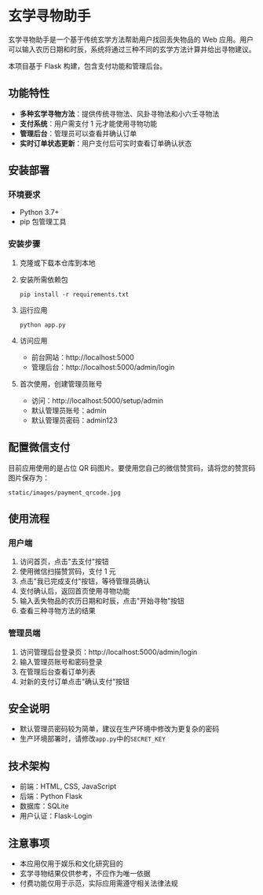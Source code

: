 # 玄学寻物助手

玄学寻物助手是一个基于传统玄学方法帮助用户找回丢失物品的 Web 应用。用户可以输入农历日期和时辰，系统将通过三种不同的玄学方法计算并给出寻物建议。

本项目基于 Flask 构建，包含支付功能和管理后台。

## 功能特性

- **多种玄学寻物方法**：提供传统寻物法、风卦寻物法和小六壬寻物法
- **支付系统**：用户需支付 1 元才能使用寻物功能
- **管理后台**：管理员可以查看并确认订单
- **实时订单状态更新**：用户支付后可实时查看订单确认状态

## 安装部署

### 环境要求

- Python 3.7+
- pip 包管理工具

### 安装步骤

1. 克隆或下载本仓库到本地

2. 安装所需依赖包

   ```
   pip install -r requirements.txt
   ```

3. 运行应用

   ```
   python app.py
   ```

4. 访问应用

   - 前台网站：http://localhost:5000
   - 管理后台：http://localhost:5000/admin/login

5. 首次使用，创建管理员账号
   - 访问：http://localhost:5000/setup/admin
   - 默认管理员账号：admin
   - 默认管理员密码：admin123

## 配置微信支付

目前应用使用的是占位 QR 码图片。要使用您自己的微信赞赏码，请将您的赞赏码图片保存为：

```
static/images/payment_qrcode.jpg
```

## 使用流程

### 用户端

1. 访问首页，点击"去支付"按钮
2. 使用微信扫描赞赏码，支付 1 元
3. 点击"我已完成支付"按钮，等待管理员确认
4. 支付确认后，返回首页使用寻物功能
5. 输入丢失物品的农历日期和时辰，点击"开始寻物"按钮
6. 查看三种寻物方法的结果

### 管理员端

1. 访问管理后台登录页：http://localhost:5000/admin/login
2. 输入管理员账号和密码登录
3. 在管理后台查看订单列表
4. 对新的支付订单点击"确认支付"按钮

## 安全说明

- 默认管理员密码较为简单，建议在生产环境中修改为更复杂的密码
- 生产环境部署时，请修改`app.py`中的`SECRET_KEY`

## 技术架构

- 前端：HTML, CSS, JavaScript
- 后端：Python Flask
- 数据库：SQLite
- 用户认证：Flask-Login

## 注意事项

- 本应用仅用于娱乐和文化研究目的
- 玄学寻物结果仅供参考，不应作为唯一依据
- 付费功能仅用于示范，实际应用需遵守相关法律法规
